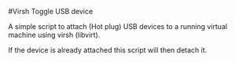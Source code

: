 #Virsh Toggle USB device

A simple script to attach (Hot plug) USB devices to a running virtual machine using virsh (libvirt).

If the device is already attached this script will then detach it.
